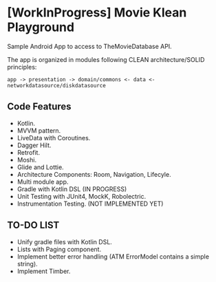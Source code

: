 # [WorkInProgress] Movie Klean Playground

Sample Android App to access to TheMovieDatabase API.

The app is organized in modules following CLEAN architecture/SOLID principles:
```
app -> presentation -> domain/commons <- data <- networkdatasource/diskdatasource
```

## Code Features

- Kotlin.
- MVVM pattern.
- LiveData with Coroutines.
- Dagger Hilt.
- Retrofit.
- Moshi.
- Glide and Lottie.
- Architecture Components: Room, Navigation, Lifecyle.
- Multi module app.
- Gradle with Kotlin DSL (IN PROGRESS)
- Unit Testing with JUnit4, MockK, Robolectric.
- Instrumentation Testing. (NOT IMPLEMENTED YET)

## TO-DO LIST
- Unify gradle files with Kotlin DSL.
- Lists with Paging component.
- Implement better error handling (ATM ErrorModel contains a simple string).
- Implement Timber.
